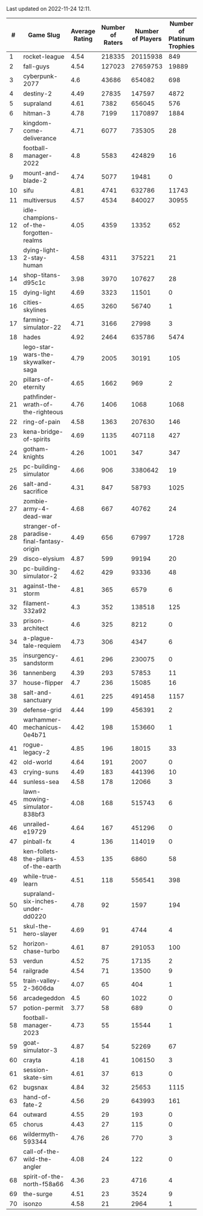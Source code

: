 Last updated on 2022-11-24 12:11.


|#|Game Slug|Average Rating|Number of Raters|Number of Players|Number of Platinum Trophies|Max Rarity (%)|
|---|---|---|---|---|---|---|
|1|rocket-league|4.54|218335|20115938|849|75|
|2|fall-guys|4.54|127023|27659753|19889|4|
|3|cyberpunk-2077|4.6|43686|654082|698|62|
|4|destiny-2|4.49|27835|147597|4872|95|
|5|supraland|4.61|7382|656045|576|99|
|6|hitman-3|4.78|7199|1170897|1884|48|
|7|kingdom-come-deliverance|4.71|6077|735305|28|30|
|8|football-manager-2022|4.8|5583|424829|16|49|
|9|mount-and-blade-2|4.74|5077|19481|0|5|
|10|sifu|4.81|4741|632786|11743|96|
|11|multiversus|4.57|4534|840027|30955|78|
|12|idle-champions-of-the-forgotten-realms|4.05|4359|13352|652|0.1|
|13|dying-light-2-stay-human|4.58|4311|375221|21|0.6|
|14|shop-titans-d95c1c|3.98|3970|107627|28|98|
|15|dying-light|4.69|3323|11501|0|96|
|16|cities-skylines|4.65|3260|56740|1|75|
|17|farming-simulator-22|4.71|3166|27998|3|80|
|18|hades|4.92|2464|635786|5474|89|
|19|lego-star-wars-the-skywalker-saga|4.79|2005|30191|105|98|
|20|pillars-of-eternity|4.65|1662|969|2|80|
|21|pathfinder-wrath-of-the-righteous|4.76|1406|1068|1068|39|
|22|ring-of-pain|4.58|1363|207630|146|96|
|23|kena-bridge-of-spirits|4.69|1135|407118|427|94|
|24|gotham-knights|4.26|1001|347|347|34|
|25|pc-building-simulator|4.66|906|3380642|19|48|
|26|salt-and-sacrifice|4.31|847|58793|1025|91|
|27|zombie-army-4-dead-war|4.68|667|40762|24|66|
|28|stranger-of-paradise-final-fantasy-origin|4.49|656|67997|1728|98|
|29|disco-elysium|4.87|599|99194|20|28|
|30|pc-building-simulator-2|4.62|429|93336|48|75|
|31|against-the-storm|4.81|365|6579|6|26|
|32|filament-332a92|4.3|352|138518|125|93|
|33|prison-architect|4.6|325|8212|0|39|
|34|a-plague-tale-requiem|4.73|306|4347|6|92|
|35|insurgency-sandstorm|4.61|296|230075|0|6|
|36|tannenberg|4.39|293|57853|11|85|
|37|house-flipper|4.7|236|15085|16|93|
|38|salt-and-sanctuary|4.61|225|491458|1157|83|
|39|defense-grid|4.44|199|456391|2|80|
|40|warhammer-mechanicus-0e4b71|4.42|198|153660|1|24|
|41|rogue-legacy-2|4.85|196|18015|33|0.8|
|42|old-world|4.64|191|2007|0|86|
|43|crying-suns|4.49|183|441396|10|65|
|44|sunless-sea|4.58|178|12066|3|37|
|45|lawn-mowing-simulator-838bf3|4.08|168|515743|6|88|
|46|unrailed-e19729|4.64|167|451296|0|3|
|47|pinball-fx|4|136|114019|0|86|
|48|ken-follets-the-pillars-of-the-earth|4.53|135|6860|58|49|
|49|while-true-learn|4.51|118|556541|398|93|
|50|supraland-six-inches-under-dd0220|4.78|92|1597|194|99|
|51|skul-the-hero-slayer|4.69|91|4744|4|96|
|52|horizon-chase-turbo|4.61|87|291053|100|83|
|53|verdun|4.52|75|17135|2|72|
|54|railgrade|4.54|71|13500|9|98|
|55|train-valley-2-3606da|4.07|65|404|1|88|
|56|arcadegeddon|4.5|60|1022|0|94|
|57|potion-permit|3.77|58|689|0|98|
|58|football-manager-2023|4.73|55|15544|1|80|
|59|goat-simulator-3|4.87|54|52269|67|90|
|60|crayta|4.18|41|106150|3|23|
|61|session-skate-sim|4.61|37|613|0|27|
|62|bugsnax|4.84|32|25653|1115|97|
|63|hand-of-fate-2|4.56|29|643993|161|72|
|64|outward|4.55|29|193|0|80|
|65|chorus|4.43|27|115|0|84|
|66|wildermyth-593344|4.76|26|770|3|0.8|
|67|call-of-the-wild-the-angler|4.08|24|122|0|97|
|68|spirit-of-the-north-f58a66|4.36|23|4716|4|58|
|69|the-surge|4.51|23|3524|9|94|
|70|isonzo|4.58|21|2964|1|61|
